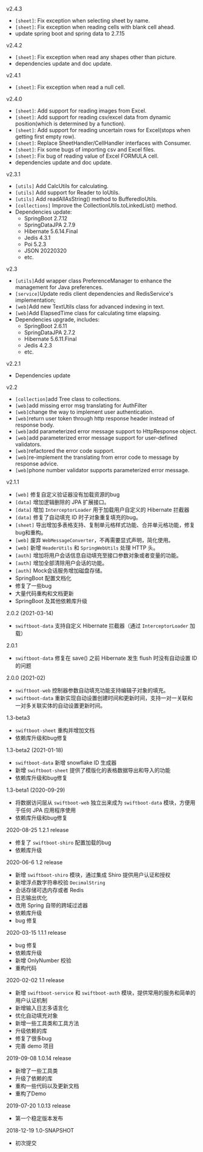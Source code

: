 v2.4.3
* `[sheet]`: Fix exception when selecting sheet by name.
* `[sheet]`: Fix exception when reading cells with blank cell ahead.
* update spring boot and spring data to 2.7.15

v2.4.2
* `[sheet]`: Fix exception when read any shapes other than picture.
* dependencies update and doc update. 

v2.4.1
* `[sheet]`: Fix exception when read a null cell.

v2.4.0
* `[sheet]`: Add support for reading images from Excel.
* `[sheet]`: Add support for reading csv/excel data from dynamic position(which is determined by a function).
* `[sheet]`: Add support for reading uncertain rows for Excel(stops when getting first empty row).
* `[sheet]`: Replace SheetHandler/CellHandler interfaces with Consumer.
* `[sheet]`: Fix some bugs of importing csv and Excel files.
* `[sheet]`: Fix bug of reading value of Excel FORMULA cell.
* dependencies update and doc update.

v2.3.1
* `[utils]` Add CalcUtils for calculating.
* `[utils]` Add support for Reader to IoUtils.
* `[utils]` Add readAllAsString() method to BufferedIoUtils.
* `[collections]` Improve the CollectionUtils.toLinkedList() method.
* Dependencies update: 
  * SpringBoot 2.7.12
  * SpringDataJPA 2.7.9
  * Hibernate 5.6.14.Final
  * Jedis 4.3.1
  * Poi 5.2.3
  * JSON 20220320
  * etc.

v2.3
* `[utils]`Add wrapper class PreferenceManager to enhance the management for Java preferences.
* `[service]`Update redis client dependencies and RedisService's implementation;
* `[web]`Add new TextUtils class for advanced indexing in text.
* `[web]`Add ElapsedTime class for calculating time elapsing.
* Dependencies upgrade, includes:
    * SpringBoot 2.6.11
    * SpringDataJPA 2.7.2
    * Hibernate 5.6.11.Final
    * Jedis 4.2.3
    * etc.

v2.2.1
* Dependencies update

v2.2
* `[collection]`add Tree class to collections.
* `[web]`add missing error msg translating for AuthFilter
* `[web]`change the way to implement user authentication.
* `[web]`return user token through http response header instead of response body.
* `[web]`add parameterized error message support to HttpResponse object.
* `[web]`add parameterized error message support for user-defined validators.
* `[web]`refactored the error code support.
* `[web]`re-implement the translating from error code to message by response advice.
* `[web]`phone number validator supports parameterized error message.

v2.1.1
* `[web]` 修复自定义验证器没有加载资源的bug
* `[data]` 增加逻辑删除的 JPA 扩展接口。
* `[data]` 增加 `InterceptorLoader` 用于加载用户自定义的 Hibernate 拦截器
* `[data]` 修复了自动填充 ID 时子对象重复填充的bug。
* `[sheet]` 导出增加多表格支持、复制单元格样式功能、合并单元格功能，修复bug和重构。
* `[web]` 废弃 `WebMessageConverter`，不再需要显式声明，简化使用。
* `[web]` 新增 `HeaderUtils` 和 `SpringWebUtils` 处理 HTTP 头。
* `[auth]` 增加将用户会话信息自动填充至接口参数对象或者变量的功能。
* `[auth]` 增加全部清除用户会话的功能。
* `[auth]` Mock会话服务增加磁盘存储。
* SpringBoot 配置文档化
* 修复了一些bug
* 大量代码重构和文档更新
* SpringBoot 及其他依赖库升级

2.0.2 (2021-03-14)
* `swiftboot-data` 支持自定义 Hibernate 拦截器（通过 `InterceptorLoader` 加载）

2.0.1
* `swiftboot-data` 修复在 save() 之前 Hibernate 发生 flush 时没有自动设置 ID 的问题

2.0.0 (2021-02)
* `swiftboot-web` 控制器参数自动填充功能支持编辑子对象的填充。
* `swiftboot-data` 重新实现自动设置创建时间和更新时间，支持一对一关联和一对多关联实体的自动设置更新时间。

1.3-beta3
* `swiftboot-sheet` 重构并增加文档
* 依赖库升级和bug修复

1.3-beta2 (2021-01-18)
* `swiftboot-data` 新增 snowflake ID 生成器
* 新增 `swiftboot-sheet` 提供了模版化的表格数据导出和导入的功能
* 依赖库升级和bug修复

1.3-beta1 (2020-09-29)
* 将数据访问层从 `swiftboot-web` 独立出来成为 `swiftboot-data` 模块，方便用于任何 JPA 应用程序使用
* 依赖库升级和bug修复

2020-08-25 1.2.1 release
* 修复了 `swiftboot-shiro` 配置加载的bug
* 依赖库升级

2020-06-6 1.2 release
* 新增 `swiftboot-shiro` 模块，通过集成 Shiro 提供用户认证和授权
* 新增浮点数字符串校验 `DecimalString`
* 会话存储可选内存或者 Redis
* 日志输出优化
* 改用 Spring 自带的跨域过滤器
* 依赖库升级
* bug 修复

2020-03-15 1.1.1 release
* bug 修复
* 依赖库升级
* 新增 OnlyNumber 校验
* 重构代码

2020-02-02 1.1 release 
* 新增 `swiftboot-service` 和 `swiftboot-auth` 模块，提供常用的服务和简单的用户认证机制
* 新增输入日志多语言化
* 优化自动填充对象
* 新增一些工具类和工具方法
* 升级依赖的库
* 修复了很多bug
* 完善 demo 项目

2019-09-08 1.0.14 release
* 新增了一些工具类
* 升级了依赖的库
* 重构一些代码以及更新文档
* 重构了Demo

2019-07-20 1.0.13 release
* 第一个稳定版本发布

2018-12-19 1.0-SNAPSHOT
* 初次提交